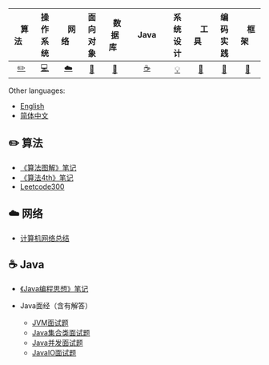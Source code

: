 | &nbsp;&nbsp;&nbsp;算法&nbsp;&nbsp;&nbsp; | 操作系统 | &nbsp;&nbsp;&nbsp;网络&nbsp;&nbsp;&nbsp; | 面向对象 | &nbsp;&nbsp;数据库&nbsp;&nbsp; | &nbsp;&nbsp;&nbsp;Java&nbsp;&nbsp;&nbsp; | 系统设计 | &nbsp;&nbsp;&nbsp;工具&nbsp;&nbsp;&nbsp; | 编码实践 | &nbsp;&nbsp;&nbsp;框架&nbsp;&nbsp;&nbsp; |
| :--------: | :---------: | :---------: | :---------: | :---------: | :---------:| :---------: | :-------: | :-------:| :------:|
| [:pencil2:](#pencil2-算法) | [:computer:](#computer-操作系统)|[:cloud:](#cloud-网络) | [:art:](#art-面向对象) |[:floppy_disk:](#floppy_disk-数据库)|  [:coffee:](#coffee-java)| [:bulb:](#bulb-系统设计)| [:wrench:](#wrench-工具)| [:watermelon:](#watermelon-编码实践)| [:rocket:](#rocket-框架) |


Other languages:

- [English](README.en-US.md)
- [简体中文](README.md)

## :pencil2: 算法

- [《算法图解》笔记](https://github.com/xiantang/grokking_algorithms)
- [《算法4th》笔记](https://github.com/xiantang/algorithm)
- [ Leetcode300](https://github.com/xiantang/leetcode)

## :cloud: 网络

- [计算机网络总结](https://github.com/xiantang/Java-BackEnd-Notes/blob/master/doc/notes/internet.md)

## :coffee: Java

- [《Java编程思想》笔记](https://github.com/xiantang/Java-BackEnd-Notes/blob/master/doc/notes/think%20in%20java.md)

- Java面经（含有解答）
    * [JVM面试题](https://github.com/xiantang/Java-BackEnd-Notes/blob/master/doc/notes/java/JVM.md)  
    * [Java集合类面试题](https://github.com/xiantang/Java-BackEnd-Notes/blob/master/doc/notes/java/JavaCollection.md)
    * [Java并发面试题](https://github.com/xiantang/Java-BackEnd-Notes/blob/master/doc/notes/java/JavaConcurrent.md)
    * [JavaIO面试题](https://github.com/xiantang/Java-BackEnd-Notes/blob/master/doc/notes/java/JavaIO.md)
